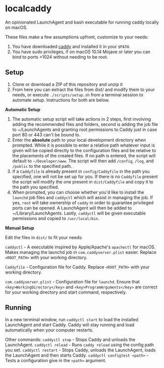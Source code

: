 # localcaddy

An opinionated LaunchAgent and bash executable for running caddy locally on macOS.

These files make a few assumptions upfront, customize to your needs:

1. You have downloaded [caddy](https://caddyserver.com/) and installed it in your `$PATH`.
2. You have sudo privileges, if on macOS 10.14 Mojave or later you can bind to ports >1024 without needing to be root.

## Setup

1. Clone or download a ZIP of this repository and unzip it
2. From here you can extract the files from dist/ and modify them to your needs, or execute `./scripts/setup.sh` from a terminal session to automate setup. Instructions for both are below.

**Automatic Setup**

1. The automatic setup script will take actions in 2 steps, first involving adding the recommended files and folders, second is adding the job file to ~/LaunchAgents and granting root permissions to Caddy just in case port 80 or 443 can't be bound to.
2. Enter the **absolute** path to your local development directory when prompted. While it is possible to enter a relative path whatever input is given will be copied directly to the configuration files and be relative to the placements of the created files. If no path is entered, the script will default to `~/Developer/www`. The script will then add `/config`, `/log`, and `/public` to the specified path.
3. If a `Caddyfile` is already present in `config/Caddyfile` in the path you specified, one will not be set up for you. If there is no `Caddyfile` present the script will modify the one present in `dist/Caddyfile` and copy it to the path you specified.
4. When prompted, you can choose whether you'd like to install the `launchd` job files and `caddyctl` which will assist in managing the job. If yes, `root` will take ownership of `caddy` in order to guarantee privileged ports can be opened. A LaunchAgent will then be added to ~/Library/LaunchAgents. Lastly, `caddyctl` will be given executable permissions and copied to `/usr/local/bin`.

**Manual Setup**

Edit the files in `dist/` to fit your needs:

`caddyctl` - A executable inspired by Apple/Apache's `apachectl` for macOS. Makes managing the launchd job in `com.caddyserver.plist` easier. Replace `<ROOT_PATH>` with your working directory.

`Caddyfile` - Configuration file for Caddy. Replace `<ROOT_PATH>` with your working directory.

`com.caddyserver.plist` - Configuration file for `launchd`. Ensure that `<key>WorkingDirectory</key>` and `<key>ProgramArguments</key>` are correct for your working directory and start command, respectively.

## Running

In a new terminal window, run `caddyctl start` to load the installed LaunchAgent and start Caddy. Caddy will stay running and load automatically when your computer restarts.

Other commands:
`caddyctl stop` - Stops Caddy and unloads the LaunchAgent.
`caddyctl reload` - Runs `caddy reload` using the config path you set.
`caddyctl restart` - Stops Caddy, unloads the LaunchAgent, loads the LaunchAgent and then starts Caddy.
`caddyctl configtest <path>` - Tests a configuration give in the `<path>` argument.
